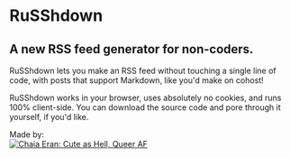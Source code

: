 # RuSShdown
## A new RSS feed generator for non-coders.

RuSShdown lets you make an RSS feed without touching a single line of code, with posts that support Markdown, like you'd make on cohost!

RuSShdown works in your browser, uses absolutely no cookies, and runs 100% client-side. You can download the source code and pore through it yourself, if you'd like.

Made by:   
[![Chaia Eran: Cute as Hell, Queer AF](https://chaiaeran.neocities.org/imgs/chaia.png)](https://chaiaeran.neocities.org)